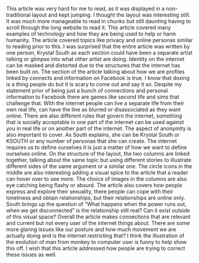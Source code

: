 This article was very hard for me to read, as it was displayed in a non-traditional layout and kept jumping. I thought the layout was interesting still. It was much more manageable to read in chunks but still daunting having to scroll through the long website to read it. This article covered many examples of technology and how they are being used to help or harm humanity. The article covered topics like privacy and online personas similar to reading prior to this. I was surprised that the entire article was written by one person, Krystal South as each section could have been a separate artist talking or glimpse into what other artist are doing. Identity on the internet can be masked and distorted due to the structures that the internet has been built on. The section of the article talking about how we are profiles linked by connects and information on Facebook is true. I know that doxing is a thing people do but it is scary to come out and say it so. Despite my statement prior of being just a bunch of connections and personal information to Facebook there are games like second life and sims that challenge that. With the internet people can live a separate life from their own real life, can have the line as blurred or disassociated as they want online. There are also different rules that govern the internet, something that is socially acceptable in one part of the internet can be used against you in real life or on another part of the internet. The aspect of anonymity is also important to cover. As South explains, she can be Krystal South or KSOUTH or any number of personas that she can create. The internet requires us to define ourselves it is just a matter of how we want to define ourselves online. 
	On the structure of the layout, the two columns are linked together, talking about the same topic but using different stories to illustrate different sides of the same argument or a similar one. The circle icons in the middle are also interesting adding a visual spice to the article that a reader can hover over to see more. The choice of images in the columns are also eye catching being flashy or absurd. The article also covers how people express and explore their sexuality, there people can cope with their loneliness and obtain relationships, but their relationships are online only. South brings up the question of “What happens when the power runs out, when we get disconnected” is the relationship still real? Can it exist outside of this visual space? 
	Overall the article makes connections that are relevant and current but not every user of the internet things about. There are some more glaring issues like our posture and how much movement we are actually doing and is the internet restricting that? I think the illustration of the evolution of man from monkey to computer user is funny to help show this off. I wish that this article addressed how people are trying to correct these issues as well.

